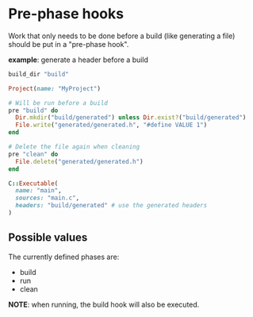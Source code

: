 # Pre-phase hooks

Work that only needs to be done before a build (like generating a file) should be
put in a "pre-phase hook".

**example**: generate a header before a build

```ruby
build_dir "build"

Project(name: "MyProject")

# Will be run before a build
pre "build" do
  Dir.mkdir("build/generated") unless Dir.exist?("build/generated")
  File.write("generated/generated.h", "#define VALUE 1")
end

# Delete the file again when cleaning
pre "clean" do
  File.delete("generated/generated.h")
end

C::Executable(
  name: "main",
  sources: "main.c",
  headers: "build/generated" # use the generated headers
)
```

## Possible values

The currently defined phases are:

- build
- run
- clean

**NOTE**: when running, the build hook will also be executed.
